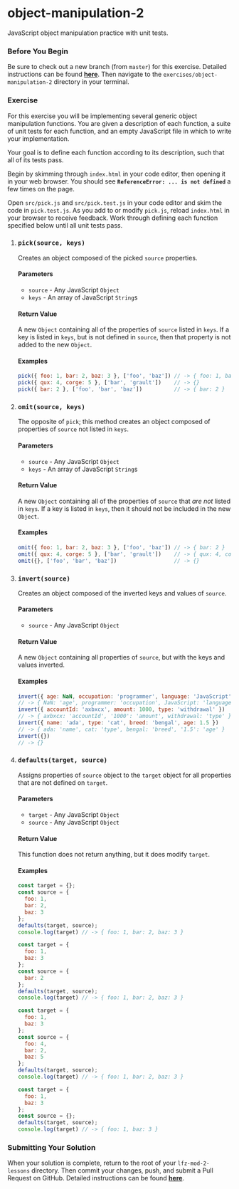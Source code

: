 # object-manipulation-2

JavaScript object manipulation practice with unit tests.

### Before You Begin

Be sure to check out a new branch (from `master`) for this exercise. Detailed instructions can be found [**here**](../../guides/before-each-exercise.md). Then navigate to the `exercises/object-manipulation-2` directory in your terminal.

### Exercise

For this exercise you will be implementing several generic object manipulation functions. You are given a description of each function, a suite of unit tests for each function, and an empty JavaScript file in which to write your implementation.

Your goal is to define each function according to its description, such that all of its tests pass.

Begin by skimming through `index.html` in your code editor, then opening it in your web browser. You should see **`ReferenceError: ... is not defined`** a few times on the page.

Open `src/pick.js` and `src/pick.test.js` in your code editor and skim the code in `pick.test.js`. As you add to or modify `pick.js`, reload `index.html` in your browser to receive feedback. Work through defining each function specified below until all unit tests pass.

1. ### `pick(source, keys)`

    Creates an object composed of the picked `source` properties.

    #### Parameters

      - `source` - Any JavaScript `Object`
      - `keys` - An array of JavaScript `String`s

    #### Return Value

      A new `Object` containing all of the properties of `source` listed in `keys`. If a key is listed in `keys`, but is not defined in `source`, then that property is not added to the new `Object`.

    #### Examples

      ```js
      pick({ foo: 1, bar: 2, baz: 3 }, ['foo', 'baz']) // -> { foo: 1, baz: 3 }
      pick({ qux: 4, corge: 5 }, ['bar', 'grault'])    // -> {}
      pick({ bar: 2 }, ['foo', 'bar', 'baz'])          // -> { bar: 2 }
      ```

1. ### `omit(source, keys)`

    The opposite of `pick`; this method creates an object composed of properties of `source` not listed in `keys`.

    #### Parameters

      - `source` - Any JavaScript `Object`
      - `keys` - An array of JavaScript `String`s

    #### Return Value

      A new `Object` containing all of the properties of `source` that _are not_ listed in `keys`. If a key is listed in `keys`, then it should not be included in the new `Object`.

    #### Examples

      ```js
      omit({ foo: 1, bar: 2, baz: 3 }, ['foo', 'baz']) // -> { bar: 2 }
      omit({ qux: 4, corge: 5 }, ['bar', 'grault'])    // -> { qux: 4, corge: 5 }
      omit({}, ['foo', 'bar', 'baz'])                  // -> {}
      ```

1. ### `invert(source)`

    Creates an object composed of the inverted keys and values of `source`.

    #### Parameters

      - `source` - Any JavaScript `Object`

    #### Return Value

      A new `Object` containing all properties of `source`, but with the keys and values inverted.

    #### Examples

      ```js
      invert({ age: NaN, occupation: 'programmer', language: 'JavaScript' })
      // -> { NaN: 'age', programmer: 'occupation', JavaScript: 'language' }
      invert({ accountId: 'axbxcx', amount: 1000, type: 'withdrawal' })
      // -> { axbxcx: 'accountId', '1000': 'amount', withdrawal: 'type' }
      invert({ name: 'ada', type: 'cat', breed: 'bengal', age: 1.5 })
      // -> { ada: 'name', cat: 'type', bengal: 'breed', '1.5': 'age' }
      invert({})
      // -> {}
      ```

1. ### `defaults(target, source)`

    Assigns properties of `source` object to the `target` object for all properties that are not defined on `target`.

    #### Parameters

      - `target` - Any JavaScript `Object`
      - `source` - Any JavaScript `Object`

    #### Return Value

      This function does not return anything, but it does modify `target`.

    #### Examples

    ```js
    const target = {};
    const source = {
      foo: 1,
      bar: 2,
      baz: 3
    };
    defaults(target, source);
    console.log(target) // -> { foo: 1, bar: 2, baz: 3 }

    const target = {
      foo: 1,
      baz: 3
    };
    const source = {
      bar: 2
    };
    defaults(target, source);
    console.log(target) // -> { foo: 1, bar: 2, baz: 3 }

    const target = {
      foo: 1,
      baz: 3
    };
    const source = {
      foo: 4,
      bar: 2,
      baz: 5
    };
    defaults(target, source);
    console.log(target) // -> { foo: 1, bar: 2, baz: 3 }

    const target = {
      foo: 1,
      baz: 3
    };
    const source = {};
    defaults(target, source);
    console.log(target) // -> { foo: 1, baz: 3 }
    ```

### Submitting Your Solution

When your solution is complete, return to the root of your `lfz-mod-2-lessons` directory. Then commit your changes, push, and submit a Pull Request on GitHub. Detailed instructions can be found [**here**](../../guides/after-each-exercise.md).
